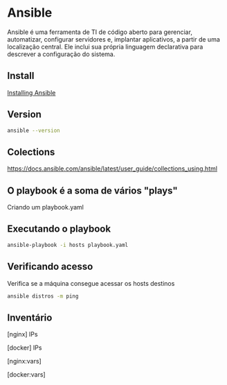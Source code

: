 # Ansible

Ansible é uma ferramenta de TI de código aberto para gerenciar, automatizar, configurar servidores e, implantar aplicativos, a partir de uma localização central. Ele inclui sua própria linguagem declarativa para descrever a configuração do sistema.

## Install

[Installing Ansible](https://docs.ansible.com/ansible/latest/installation_guide/intro_installation.html#pipx-install)

## Version

```bash
ansible --version
```

## Colections

https://docs.ansible.com/ansible/latest/user_guide/collections_using.html

## O playbook é a soma de vários "plays"

Criando um playbook.yaml

## Executando o playbook

```bash
ansible-playbook -i hosts playbook.yaml
```

## Verificando acesso

Verifica se a máquina consegue acessar os hosts destinos

```bash
ansible distros -m ping
```

## Inventário

[nginx]
IPs

[docker]
IPs

[nginx:vars]

[docker:vars]